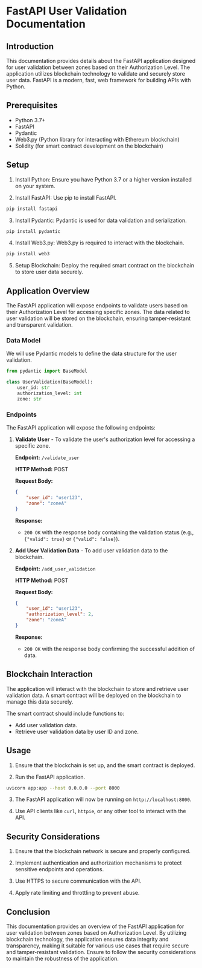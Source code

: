 # FastAPI User Validation Documentation

## Introduction

This documentation provides details about the FastAPI application designed for user validation between zones based on their Authorization Level. The application utilizes blockchain technology to validate and securely store user data. FastAPI is a modern, fast, web framework for building APIs with Python.

## Prerequisites

- Python 3.7+
- FastAPI
- Pydantic
- Web3.py (Python library for interacting with Ethereum blockchain)
- Solidity (for smart contract development on the blockchain)

## Setup

1. Install Python: Ensure you have Python 3.7 or a higher version installed on your system.

2. Install FastAPI: Use pip to install FastAPI.

```bash
pip install fastapi
```

3. Install Pydantic: Pydantic is used for data validation and serialization.

```bash
pip install pydantic
```

4. Install Web3.py: Web3.py is required to interact with the blockchain.

```bash
pip install web3
```

5. Setup Blockchain: Deploy the required smart contract on the blockchain to store user data securely.

## Application Overview

The FastAPI application will expose endpoints to validate users based on their Authorization Level for accessing specific zones. The data related to user validation will be stored on the blockchain, ensuring tamper-resistant and transparent validation.

### Data Model

We will use Pydantic models to define the data structure for the user validation.

```python
from pydantic import BaseModel

class UserValidation(BaseModel):
    user_id: str
    authorization_level: int
    zone: str
```

### Endpoints

The FastAPI application will expose the following endpoints:

1. **Validate User** - To validate the user's authorization level for accessing a specific zone.

   **Endpoint:** `/validate_user`

   **HTTP Method:** POST

   **Request Body:**

   ```json
   {
       "user_id": "user123",
       "zone": "zoneA"
   }
   ```

   **Response:**

   - `200 OK` with the response body containing the validation status (e.g., `{"valid": true}` or `{"valid": false}`).

2. **Add User Validation Data** - To add user validation data to the blockchain.

   **Endpoint:** `/add_user_validation`

   **HTTP Method:** POST

   **Request Body:**

   ```json
   {
       "user_id": "user123",
       "authorization_level": 2,
       "zone": "zoneA"
   }
   ```

   **Response:**

   - `200 OK` with the response body confirming the successful addition of data.

## Blockchain Interaction

The application will interact with the blockchain to store and retrieve user validation data. A smart contract will be deployed on the blockchain to manage this data securely.

The smart contract should include functions to:

- Add user validation data.
- Retrieve user validation data by user ID and zone.

## Usage

1. Ensure that the blockchain is set up, and the smart contract is deployed.

2. Run the FastAPI application.

```bash
uvicorn app:app --host 0.0.0.0 --port 8000
```

3. The FastAPI application will now be running on `http://localhost:8000`.

4. Use API clients like `curl`, `httpie`, or any other tool to interact with the API.

## Security Considerations

1. Ensure that the blockchain network is secure and properly configured.

2. Implement authentication and authorization mechanisms to protect sensitive endpoints and operations.

3. Use HTTPS to secure communication with the API.

4. Apply rate limiting and throttling to prevent abuse.

## Conclusion

This documentation provides an overview of the FastAPI application for user validation between zones based on Authorization Level. By utilizing blockchain technology, the application ensures data integrity and transparency, making it suitable for various use cases that require secure and tamper-resistant validation. Ensure to follow the security considerations to maintain the robustness of the application.